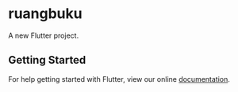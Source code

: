 # ruangbuku

A new Flutter project.

## Getting Started

For help getting started with Flutter, view our online
[documentation](https://flutter.io/).
